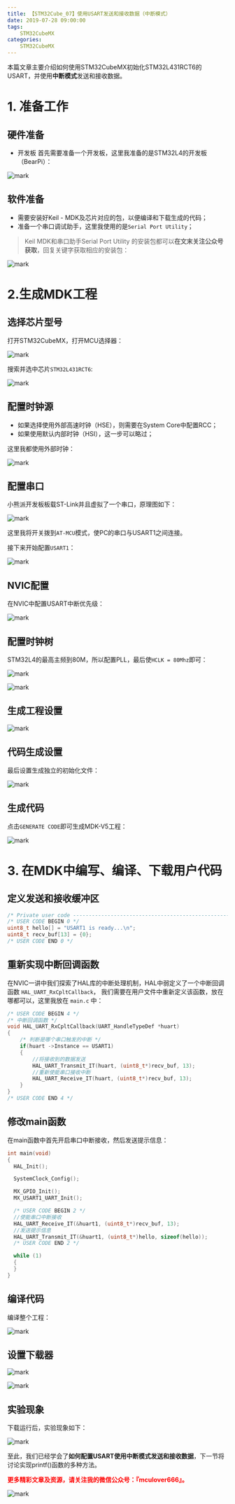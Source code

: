 ```yaml
---
title: 【STM32Cube_07】使用USART发送和接收数据（中断模式）
date: 2019-07-28 09:00:00
tags:
    STM32CubeMX
categories:
    STM32CubeMX
---
```


本篇文章主要介绍如何使用STM32CubeMX初始化STM32L431RCT6的USART，并使用**中断模式**发送和接收数据。
<!--more-->
# 1. 准备工作
## 硬件准备
- 开发板
首先需要准备一个开发板，这里我准备的是STM32L4的开发板（BearPi）：

![mark](http://mculover666.cn/image/20190806/9uiPTi5odYSj.png?imageslim)

## 软件准备
- 需要安装好Keil - MDK及芯片对应的包，以便编译和下载生成的代码；
- 准备一个串口调试助手，这里我使用的是`Serial Port Utility`；

>Keil MDK和串口助手Serial Port Utility 的安装包都可以**在文末关注公众号获取**，回复关键字获取相应的安装包：

![mark](http://mculover666.cn/image/20190814/gubaOwmETp1w.png?imageslim)
 
# 2.生成MDK工程
## 选择芯片型号
打开STM32CubeMX，打开MCU选择器：

![mark](http://mculover666.cn/image/20190806/gBP6glmUSH80.png?imageslim)

搜索并选中芯片`STM32L431RCT6`:

![mark](http://mculover666.cn/image/20190806/gnyHwdl53uVD.png?imageslim)

## 配置时钟源

- 如果选择使用外部高速时钟（HSE），则需要在System Core中配置RCC；
- 如果使用默认内部时钟（HSI），这一步可以略过；

这里我都使用外部时钟：

![mark](http://mculover666.cn/image/20190806/k593lGGb5tlW.png?imageslim)

## 配置串口
小熊派开发板板载ST-Link并且虚拟了一个串口，原理图如下：

![mark](http://mculover666.cn/image/20190814/IwyXONVefPx9.png?imageslim)

这里我将开关拨到`AT-MCU`模式，使PC的串口与USART1之间连接。

接下来开始配置`USART1`：

![mark](http://mculover666.cn/image/20190814/nLMRMYtmzghl.png?imageslim)

## NVIC配置
在NVIC中配置USART中断优先级：

![mark](http://mculover666.cn/image/20190816/Uw6jxzmblvJW.png?imageslim)

## 配置时钟树
STM32L4的最高主频到80M，所以配置PLL，最后使`HCLK = 80Mhz`即可：

![mark](http://mculover666.cn/image/20190806/1TQg7frjRpVr.png?imageslim)

![mark](http://mculover666.cn/image/20190814/AITGSflAXS45.png?imageslim)

## 生成工程设置

![mark](http://mculover666.cn/image/20190816/RUWz76PbSunq.png?imageslim)

## 代码生成设置

最后设置生成独立的初始化文件：

![mark](http://mculover666.cn/image/20190812/PwTCS6QzHiyG.png?imageslim)

## 生成代码

点击`GENERATE CODE`即可生成MDK-V5工程：

![mark](http://mculover666.cn/image/20190806/s0jGhLBWW6Cm.png?imageslim)

# 3. 在MDK中编写、编译、下载用户代码
## 定义发送和接收缓冲区
```c
/* Private user code ---------------------------------------------------------*/
/* USER CODE BEGIN 0 */
uint8_t hello[] = "USART1 is ready...\n";
uint8_t recv_buf[13] = {0};
/* USER CODE END 0 */
```
## 重新实现中断回调函数
在NVIC一讲中我们探索了HAL库的中断处理机制，HAL中弱定义了一个中断回调函数 `HAL_UART_RxCpltCallback`， 我们需要在用户文件中重新定义该函数，放在哪都可以，这里我放在 `main.c` 中：
```c
/* USER CODE BEGIN 4 */
/* 中断回调函数 */
void HAL_UART_RxCpltCallback(UART_HandleTypeDef *huart)
{
	/* 判断是哪个串口触发的中断 */
	if(huart ->Instance == USART1)
	{
		//将接收到的数据发送
		HAL_UART_Transmit_IT(huart, (uint8_t*)recv_buf, 13);
		//重新使能串口接收中断
		HAL_UART_Receive_IT(huart, (uint8_t*)recv_buf, 13);
	}
}
/* USER CODE END 4 */
```
## 修改main函数
在main函数中首先开启串口中断接收，然后发送提示信息：
```c
int main(void)
{
  HAL_Init();

  SystemClock_Config();

  MX_GPIO_Init();
  MX_USART1_UART_Init();

  /* USER CODE BEGIN 2 */
  //使能串口中断接收
  HAL_UART_Receive_IT(&huart1, (uint8_t*)recv_buf, 13);
  //发送提示信息
  HAL_UART_Transmit_IT(&huart1, (uint8_t*)hello, sizeof(hello));
  /* USER CODE END 2 */

  while (1)
  {
  }
}
```

## 编译代码

编译整个工程：

![mark](http://mculover666.cn/image/20190816/u6VALN7Rhqr0.png?imageslim)

## 设置下载器

![mark](http://mculover666.cn/image/20190812/PHve6DYPkO9M.png?imageslim)

![mark](http://mculover666.cn/image/20190812/djSNbMCj6Hh6.png?imageslim)

## 实验现象
下载运行后，实验现象如下：

![mark](http://mculover666.cn/image/20190816/RJHLbTakyimI.png?imageslim)

至此，我们已经学会了**如何配置USART使用中断模式发送和接收数据**，下一节将讨论实现printf()函数的多种方法。

**<font color="#FF0000">更多精彩文章及资源，请关注我的微信公众号：『mculover666』。</font>**

![mark](http://mculover666.cn/image/20190814/NQqt1eRxrl1K.png?imageslim)